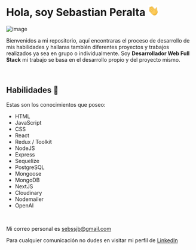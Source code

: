 <h1> Hola, soy Sebastian Peralta <img  src="https://raw.githubusercontent.com/ABSphreak/ABSphreak/master/gifs/Hi.gif" width="30px"></h1>

<img src="https://res.cloudinary.com/dibwxnomi/image/upload/v1680625949/me/Margarita_Perez_a9wgdk.png" alt="image" height="300px" width="100%" />

<br/>

Bienvenidos a mi repositorio, aquí encontraras el proceso de desarrollo de mis habilidades y hallaras también diferentes proyectos y trabajos realizados ya sea en grupo o individualmente.
Soy **Desarrollador Web Full Stack** mi trabajo se basa en el desarrollo propio y del proyecto mismo.

<br/>

## Habilidades :muscle:

Estas son los conocimientos que poseo:

<ul>
<li> HTML
<li> JavaScript
<li> CSS
<li> React 
<li> Redux / Toolkit 
<li> NodeJS
<li> Express
<li> Sequelize
<li> PostgreSQL
<li> Mongoose
<li> MongoDB
<li> NextJS
<li> Cloudinary
<li> Nodemailer
<li> OpenAI
</ul>

<br>

Mi correo personal es <a href="mailto:sebssjb@gmail.com">sebssjb@gmail.com</a>

Para cualquier comunicación no dudes en visitar mi perfil de <a href="https://www.linkedin.com/in/sebastian-peralta-62539a240/"> LinkedIn <a/>
